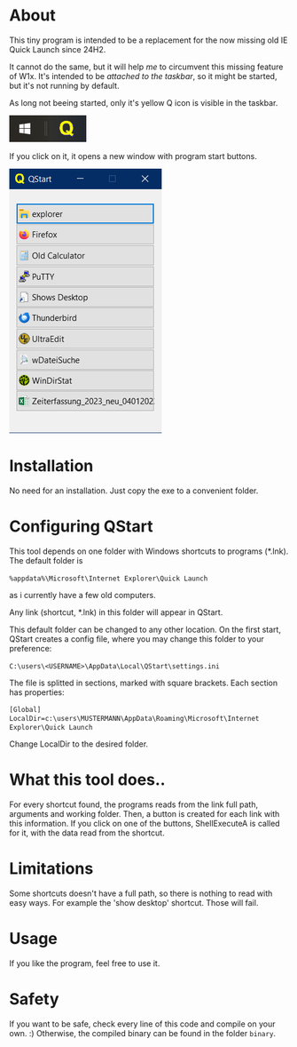 # About
This tiny program is intended to be a replacement for the now missing old IE Quick Launch since 24H2.

It cannot do the same, but it will help *me* to circumvent this missing feature of W1x.
It's intended to be *attached to the taskbar*, so it might be started, but it's not running by default.

As long not beeing started, only it's yellow Q icon is visible in the taskbar.

![doc/Taskbar.png](doc/Taskbar.png)

If you click on it, it opens a new window with program start buttons.

![doc/QStart.png](doc/QStart.png)

# Installation
No need for an installation. Just copy the exe to a convenient folder.

# Configuring QStart
This tool depends on one folder with Windows shortcuts to programs (*.lnk). The default folder is

```%appdata%\Microsoft\Internet Explorer\Quick Launch```

as i currently have a few old computers.

Any link (shortcut, *.lnk) in this folder will appear in QStart.

This default folder can be changed to any other location. On the first start,
QStart creates a config file, where you may change this folder to your preference:

```C:\users\<USERNAME>\AppData\Local\QStart\settings.ini```

The file is splitted in sections, marked with square brackets. Each section has properties:
```
[Global]
LocalDir=c:\users\MUSTERMANN\AppData\Roaming\Microsoft\Internet Explorer\Quick Launch
```
Change LocalDir to the desired folder.

# What this tool does..
For every shortcut found, the programs reads from the link full path, arguments and working folder. Then, a button is created for each link with this information.
If you click on one of the buttons, ShellExecuteA is called for it, with the data read from the shortcut.

# Limitations
Some shortcuts doesn't have a full path, so there is nothing to read with easy ways. For example the 'show desktop' shortcut. Those will fail.

# Usage
If you like the program, feel free to use it.

# Safety
If you want to be safe, check every line of this code and compile on your own. :)
Otherwise, the compiled binary can be found in the folder ```binary```.
